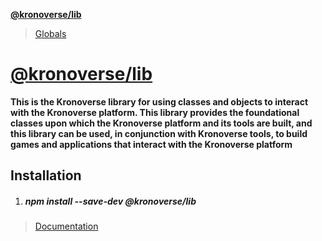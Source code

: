 **[@kronoverse/lib](README.md)**

> [Globals](globals.md)

# [@kronoverse/lib](README.md)

**This is the Kronoverse library for using classes and objects to interact with the Kronoverse platform. This library provides the foundational classes upon which the Kronoverse platform and its tools are built, and this library can be used, in conjunction with Kronoverse tools, to build games and applications that interact with the Kronoverse platform**

## Installation

1. ##### npm install --save-dev @kronoverse/lib

> [Documentation](SUMMARY.md)
